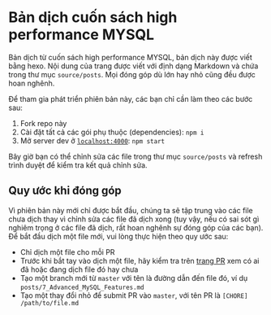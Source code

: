 # Bản dịch cuốn sách high performance MYSQL

Bản dịch từ cuốn sách  high performance MYSQL, bản dịch này được viết bằng hexo. Nội dung của trang được viết với định dạng Markdown và chứa trong thư mục `source/posts`. Mọi đóng góp dù lớn hay nhỏ cũng đều được hoan nghênh.

Để tham gia phát triển phiên bản này, các bạn chỉ cần làm theo các bước sau:

1. Fork repo này
1. Cài đặt tất cả các gói phụ thuộc (dependencies): `npm i`
1. Mở server dev ở [`localhost:4000`](http://localhost:4000/archives/): `npm start`

Bây giờ bạn có thể chỉnh sửa các file trong thư mục `source/posts` và refresh trình duyệt để kiểm tra kết quả chỉnh sửa.

## Quy ước khi đóng góp

Vì phiên bản này mới chỉ được bắt đầu, chúng ta sẽ tập trung vào các file chưa dịch thay vì chỉnh sửa các file đã dịch xong (tuy vậy, nếu có sai sót gì nghiêm trọng ở các file đã dịch, rất hoan nghênh sự đóng góp của các bạn). Để bắt đầu dịch một file mới, vui lòng thực hiện theo quy ước sau:

* Chỉ dịch một file cho mỗi PR
* Trước khi bắt tay vào dịch một file, hãy kiểm tra trên [trang PR](https://github.com/vuejs-vn/vuejs.org/pulls) xem có ai đã hoặc đang dịch file đó hay chưa
* Tạo một branch mới từ `master` với tên là đường dẫn đến file đó, ví dụ `posts/7_Advanced_MySQL_Features.md`
* Tạo một thay đổi nhỏ để submit PR vào `master`, với tên PR là `[CHORE] /path/to/file.md`


